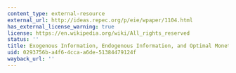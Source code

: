 ```yaml
---
content_type: external-resource
external_url: http://ideas.repec.org/p/eie/wpaper/1104.html
has_external_license_warning: true
license: https://en.wikipedia.org/wiki/All_rights_reserved
status: ''
title: Exogenous Information, Endogenous Information, and Optimal Monetary Policy
uid: 0293756b-a4f6-4cca-a6de-51384479124f
wayback_url: ''
---
```

